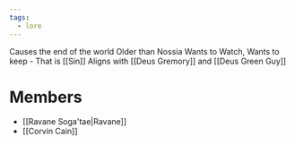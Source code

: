 ```yaml
---
tags:
  - lore
---
```

Causes the end of the world
Older than Nossia
Wants to Watch, Wants to keep - That is [[Sin]]
Aligns with [[Deus Gremory]] and [[Deus Green Guy]]



# Members
- [[Ravane Soga'tae|Ravane]]
- [[Corvin Cain]]
